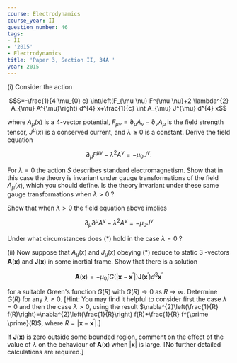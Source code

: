 ```yaml
---
course: Electrodynamics
course_year: II
question_number: 46
tags:
- II
- '2015'
- Electrodynamics
title: 'Paper 3, Section II, 34A '
year: 2015
---
```




(i) Consider the action

$$S=-\frac{1}{4 \mu_{0} c} \int\left(F_{\mu \nu} F^{\mu \nu}+2 \lambda^{2} A_{\mu} A^{\mu}\right) d^{4} x+\frac{1}{c} \int A_{\mu} J^{\mu} d^{4} x$$

where $A_{\mu}(x)$ is a 4-vector potential, $F_{\mu \nu}=\partial_{\mu} A_{\nu}-\partial_{\nu} A_{\mu}$ is the field strength tensor, $J^{\mu}(x)$ is a conserved current, and $\lambda \geqslant 0$ is a constant. Derive the field equation

$$\partial_{\mu} F^{\mu \nu}-\lambda^{2} A^{\nu}=-\mu_{0} J^{\nu} .$$

For $\lambda=0$ the action $S$ describes standard electromagnetism. Show that in this case the theory is invariant under gauge transformations of the field $A_{\mu}(x)$, which you should define. Is the theory invariant under these same gauge transformations when $\lambda>0$ ?

Show that when $\lambda>0$ the field equation above implies

$$\partial_{\mu} \partial^{\mu} A^{\nu}-\lambda^{2} A^{\nu}=-\mu_{0} J^{\nu}$$

Under what circumstances does $(*)$ hold in the case $\lambda=0$ ?

(ii) Now suppose that $A_{\mu}(x)$ and $J_{\mu}(x)$ obeying $(*)$ reduce to static 3 -vectors $\mathbf{A}(\mathbf{x})$ and $\mathbf{J}(\mathbf{x})$ in some inertial frame. Show that there is a solution

$$\mathbf{A}(\mathbf{x})=-\mu_{0} \int G\left(\left|\mathbf{x}-\mathbf{x}^{\prime}\right|\right) \mathbf{J}\left(\mathbf{x}^{\prime}\right) d^{3} \mathbf{x}^{\prime}$$

for a suitable Green's function $G(R)$ with $G(R) \rightarrow 0$ as $R \rightarrow \infty$. Determine $G(R)$ for any $\lambda \geqslant 0$. [Hint: You may find it helpful to consider first the case $\lambda=0$ and then the case $\lambda>0$, using the result $\nabla^{2}\left(\frac{1}{R} f(R)\right)=\nabla^{2}\left(\frac{1}{R}\right) f(R)+\frac{1}{R} f^{\prime \prime}(R)$, where $\left.R=\left|\mathbf{x}-\mathbf{x}^{\prime}\right| .\right]$

If $\mathbf{J}(\mathbf{x})$ is zero outside some bounded region, comment on the effect of the value of $\lambda$ on the behaviour of $\mathbf{A}(\mathbf{x})$ when $|\mathbf{x}|$ is large. [No further detailed calculations are required.]